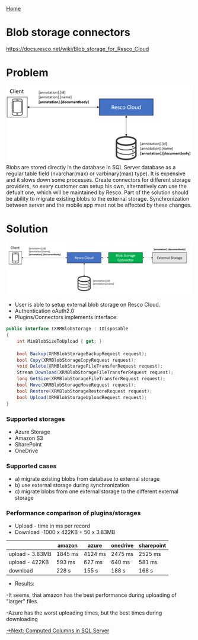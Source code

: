[Home](../README.md)

# Blob storage connectors
https://docs.resco.net/wiki/Blob_storage_for_Resco_Cloud
 
# Problem
![actual situation](actualSituation.png)
Blobs are stored directly in the database in SQL Server database as a regular table field (nvarchar(max) or varbinary(max) type). It is expensive and it slows down some processes.
Create connectors for different storage providers, so every customer can setup his own, alternatively can use the defualt one, which will be maintained by Resco.
Part of the solution should be ability to migrate existing blobs to the external storage. 
Synchronization between server and the mobile app must not be affected by these changes.

# Solution
![solution diagram](solutionDiagram.png)

* User is able to setup external blob storage on Resco Cloud.
* Authentication oAuth2.0
* Plugins/Connectors implements interface:

```c#
public interface IXRMBlobStorage : IDisposable
{
	int MinBlobSizeToUpload { get; }
	
	bool Backup(XRMBlobStorageBackupRequest request);
    bool Copy(XRMBlobStorageCopyRequest request);
    void Delete(XRMBlobStorageFileTransferRequest request);
	Stream Download(XRMBlobStorageFileTransferRequest request);
    long GetSize(XRMBlobStorageFileTransferRequest request);
    bool Move(XRMBlobStorageMoveRequest request);
    bool Restore(XRMBlobStorageRestoreRequest request);
	bool Upload(XRMBlobStorageUploadRequest request);
}
```

### Supported storages
* Azure Storage
* Amazon S3
* SharePoint
* OneDrive

### Supported cases
* a) migrate existing blobs from database to external storage
* b) use external storage during synchronization
* c) migrate blobs from one external storage to the different external storage

### Performance comparison of plugins/storages
* Upload - time in ms per record
* Download -1000 x 422KB + 50 x 3.83MB
 
|  | amazon | azure | onedrive | sharepoint  |
|--|--|--|--|--|
| upload - 3.83MB |1845 ms  | 4124 ms | 2475 ms | 2525 ms |
| upload - 422KB |593 ms  | 627 ms  | 640 ms  | 581 ms |
| download | 228 s | 155 s | 188 s |  168 s |

* Results:

-It seems, that amazon has the best performance during uploading of "larger" files.

-Azure has the worst uploading times, but the best times during downloading

[->Next: Computed Columns in SQL Server](../computedColumns/readme.md)